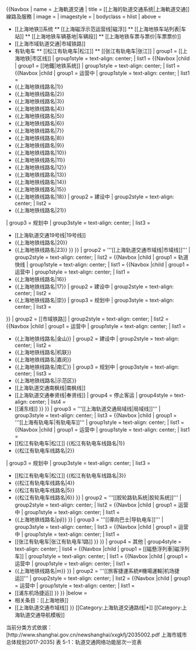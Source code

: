 {{Navbox
| name = 上海軌道交通
| title = [[上海的轨道交通系统|上海軌道交通]]線路及服務
| image = 
| imagestyle = 
| bodyclass = hlist
| above = 
* [[上海地铁]]系统
** [[上海磁浮示范运营线|磁浮]]
** [[上海地铁车站列表|车站]]
** [[上海地铁车辆基地|车辆段]]
** [[上海地铁车票与票价|车票票价]]
* [[上海市域轨道交通|市域铁路]]
* 有轨电车
** [[松江有轨电车|松江]]
** [[张江有轨电车|张江]]
| group1 = [[上海地铁|市区线]]
| group1style = text-align: center;
| list1 = {{Navbox |child
 | group1 = [[地鐵|地铁系统]]
 | group1style = text-align: center;
 | list1 = {{Navbox |child
 | group1 = 运营中
 | group1style = text-align: center;
 | list1 = 
* {{上海地铁线路名|1}}
* {{上海地铁线路名|2}}
* {{上海地铁线路名|3}}
* {{上海地铁线路名|4}}
* {{上海地铁线路名|5}}
* {{上海地铁线路名|6}}
* {{上海地铁线路名|7}}
* {{上海地铁线路名|8}}
* {{上海地铁线路名|9}}
* {{上海地铁线路名|10}}
* {{上海地铁线路名|11}}
* {{上海地铁线路名|12}}
* {{上海地铁线路名|13}}
* {{上海地铁线路名|14}}
* {{上海地铁线路名|15}}
* {{上海地铁线路名|18}}
 | group2 = 建设中
 | group2style = text-align: center;
 | list2 = 
* {{上海地铁线路名|21}}

 | group3 = 规划中
 | group3style = text-align: center;
 | list3 =
* [[上海轨道交通19号线|19号线]]
* {{上海地铁线路名|20}}
* {{上海地铁线路名|23}}
}}
}}
| group2 = '''[[上海轨道交通市域线|市域线]]'''
| group2style = text-align: center;
| list2 = {{Navbox |child
 | group1 = 轨道快线
 | group1style = text-align: center;
 | list1 = {{Navbox |child
 | group1 = 运营中
 | group1style = text-align: center;
 | list1 = 
* {{上海地铁线路名|16}}
* {{上海地铁线路名|17}}
 | group2 = 建设中
 | group2style = text-align: center;
 | list2 =
* {{上海地铁线路名|崇}}
 | group3 = 规划中
 | group3style = text-align: center;
 | list3 =
<!-- 暂无 -->
}}
 | group2 = [[市域铁路]]
 | group2style = text-align: center;
 | list2 = {{Navbox |child
 | group1 = 运营中
 | group1style = text-align: center;
 | list1 = 
* {{上海地铁线路名|金山}}
 | group2 = 建设中
 | group2style = text-align: center;
 | list2 =
* {{上海地铁线路名|机联}}
* {{上海地铁线路名|嘉闵}}
* {{上海地铁线路名|南汇}}
 | group3 = 规划中
 | group3style = text-align: center;
 | list3 = 
* {{上海地铁线路名|示范区}}
* [[上海轨道交通南枫线|南枫线]]
* [[上海轨道交通奉贤线|奉贤线]]
 | group4 = 停止客运
 | group4style = text-align: center;
 | list4 = 
* [[浦东线]]
}}
}}
| group3 = '''[[上海轨道交通局域线|局域线]]'''
| group3style = text-align: center;
| list3 = {{Navbox |child
 | group1 = '''[[上海有轨电车|有轨电车]]'''
 | group1style = text-align: center;
 | list1 = {{Navbox |child
 | group1 = 运营中
 | group1style = text-align: center;
 | list1 = 
* [[松江有轨电车|松江]] {{松江有轨电车线路名|1}}
* {{松江有轨电车线路名|2}}
 <!--| group2 = 建设中
 | group2style = text-align: center;
 | list2 = [[松江有轨电车|松江]] {{松江有轨电车线路名|1}}-->
 | group3 = 规划中
 | group3style = text-align: center;
 | list3 = 
* [[松江有轨电车|松江]] {{松江有轨电车线路名|3}} 
* {{松江有轨电车线路名|4}} 
* {{松江有轨电车线路名|5}} 
* {{松江有轨电车线路名|6}} 
}}
 | group2 = '''[[胶轮路轨系统|胶轮系统]]'''
 | group2style = text-align: center;
 | list2 = {{Navbox |child
 | group1 = 运营中
 | group1style = text-align: center;
 | list1 = 
* {{上海地铁线路名|pjl}}
}}
 | group3 = '''[[導向巴士|导轨电车]]'''
 | group3style = text-align: center;
 | list3 = {{Navbox |child
 | group1 = 运营中
 | group1style = text-align: center;
 | list1 = 
* [[张江有轨电车|张江有轨电车1路]]
}}
}}
| group4 = 其他
| group4style = text-align: center;
| list4 = {{Navbox |child
 | group1 = [[磁懸浮列車|磁浮列车]]
 | group1style = text-align: center;
 | list1 = {{Navbox |child
 | group1 = 运营中
 | group1style = text-align: center;
 | list1 = 
* {{上海地铁线路名|m}}
}}
 | group2 = '''[[旅客捷運系統#機場運輸|机场捷运]]'''
 | group2style = text-align: center;
 | list2 = {{Navbox |child
 | group1 = 运营中
 | group1style = text-align: center;
 | list1 = 
 * [[浦东机场捷运]]
}}
}}
|below = 
* 相关条目：[[上海地铁]]
* [[上海轨道交通市域线]]
}}<noinclude>
[[Category:上海轨道交通路线|*]]
[[Category:上海轨道交通导航模板]]
</noinclude>
<noinclude>
当前分类方式依据：[http://www.shanghai.gov.cn/newshanghai/xxgkfj/2035002.pdf 上海市城市总体规划2017-2035] 表 5-1：轨道交通网络功能层次一览表
</noinclude>
